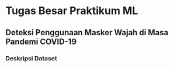 # Tugas Besar Praktikum ML

## Deteksi Penggunaan Masker Wajah di Masa Pandemi COVID-19
### Deskripsi Dataset
